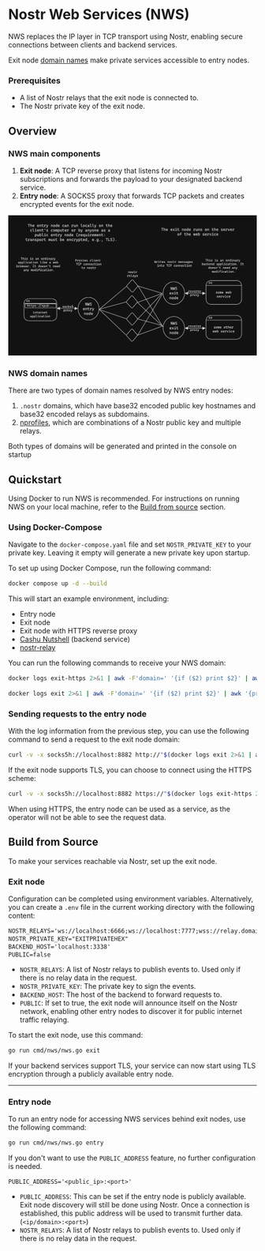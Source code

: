 
# Nostr Web Services (NWS)

NWS replaces the IP layer in TCP transport using Nostr, enabling secure connections between clients and backend services.

Exit node [domain names](#nws-domain-names) make private services accessible to entry nodes.

### Prerequisites

- A list of Nostr relays that the exit node is connected to.
- The Nostr private key of the exit node.

## Overview

### NWS main components

1. **Exit node**: A TCP reverse proxy that listens for incoming Nostr subscriptions and forwards the payload to your designated backend service.
2. **Entry node**: A SOCKS5 proxy that forwards TCP packets and creates encrypted events for the exit node.

<img src="nws.png" width="900"/>

### NWS domain names

There are two types of domain names resolved by NWS entry nodes:
1. `.nostr` domains, which have base32 encoded public key hostnames and base32 encoded relays as subdomains.
2. [nprofiles](https://nostr-nips.com/nip-19#shareable-identifiers-with-extra-metadata), which are combinations of a Nostr public key and multiple relays.

Both types of domains will be generated and printed in the console on startup

## Quickstart

Using Docker to run NWS is recommended. For instructions on running NWS on your local machine, refer to the [Build from source](#build-from-source) section.

### Using Docker-Compose

Navigate to the `docker-compose.yaml` file and set `NOSTR_PRIVATE_KEY` to your private key. Leaving it empty will generate a new private key upon startup.

To set up using Docker Compose, run the following command:
```bash
docker compose up -d --build
```

This will start an example environment, including:
- Entry node
- Exit node
- Exit node with HTTPS reverse proxy
- [Cashu Nutshell](https://github.com/cashubtc/nutshell) (backend service)
- [nostr-relay](https://github.com/hoytech/strfry)

You can run the following commands to receive your NWS domain:

```bash
docker logs exit-https 2>&1 | awk -F'domain=' '{if ($2) print $2}' | awk '{print $1}'
```

```bash
docker logs exit 2>&1 | awk -F'domain=' '{if ($2) print $2}' | awk '{print $1}'
```

### Sending requests to the entry node

With the log information from the previous step, you can use the following command to send a request to the exit node domain:

```bash
curl -v -x socks5h://localhost:8882 http://"$(docker logs exit 2>&1 | awk -F'domain=' '{if ($2) print $2}' | awk '{print $1}' | tail -n 1)"/v1/info --insecure
```

If the exit node supports TLS, you can choose to connect using the HTTPS scheme:

```bash
curl -v -x socks5h://localhost:8882 https://"$(docker logs exit-https 2>&1 | awk -F'domain=' '{if ($2) print $2}' | awk '{print $1}' | tail -n 1)"/v1/info --insecure
```

When using HTTPS, the entry node can be used as a service, as the operator will not be able to see the request data.

## Build from Source

To make your services reachable via Nostr, set up the exit node.

### Exit node

Configuration can be completed using environment variables. Alternatively, you can create a `.env` file in the current working directory with the following content:

```
NOSTR_RELAYS='ws://localhost:6666;ws://localhost:7777;wss://relay.domain.com'
NOSTR_PRIVATE_KEY="EXITPRIVATEHEX"
BACKEND_HOST='localhost:3338'
PUBLIC=false
```

- `NOSTR_RELAYS`: A list of Nostr relays to publish events to. Used only if there is no relay data in the request.
- `NOSTR_PRIVATE_KEY`: The private key to sign the events.
- `BACKEND_HOST`: The host of the backend to forward requests to.
- `PUBLIC`: If set to true, the exit node will announce itself on the Nostr network, enabling other entry nodes to discover it for public internet traffic relaying.

To start the exit node, use this command:

```bash
go run cmd/nws/nws.go exit
```

If your backend services support TLS, your service can now start using TLS encryption through a publicly available entry node.

---

### Entry node

To run an entry node for accessing NWS services behind exit nodes, use the following command:

```bash
go run cmd/nws/nws.go entry
```

If you don't want to use the `PUBLIC_ADDRESS` feature, no further configuration is needed.

```
PUBLIC_ADDRESS='<public_ip>:<port>'
```

- `PUBLIC_ADDRESS`: This can be set if the entry node is publicly available. Exit node discovery will still be done using Nostr. Once a connection is established, this public address will be used to transmit further data. (`<ip/domain>:<port>`)
- `NOSTR_RELAYS`: A list of Nostr relays to publish events to. Used only if there is no relay data in the request.
